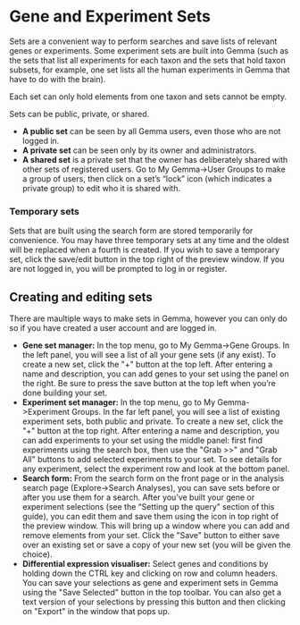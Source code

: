 # Gene and Experiment Sets

Sets are a convenient way to perform searches and save lists of relevant genes or experiments. Some experiment sets are built into Gemma (such as the sets that list all experiments for each taxon and the sets that hold taxon subsets, for example, one set lists all the human experiments in Gemma that have to do with the brain).

Each set can only hold elements from one taxon and sets cannot be empty.

Sets can be public, private, or shared.

- **A public set** can be seen by all Gemma users, even those who are not logged in.
- **A private set** can be seen only by its owner and administrators.
- **A shared set** is a private set that the owner has deliberately shared with other sets of registered users. Go to My Gemma->User Groups to make a group of users, then click on a set’s “lock” icon (which indicates a private group) to edit who it is shared with.

### Temporary sets
Sets that are built using the search form are stored temporarily for convenience. You may have three temporary sets at any time and the oldest will be replaced when a fourth is created. If you wish to save a temporary set, click the save/edit button in the top right of the preview window. If you are not logged in, you will be prompted to log in or register.

## Creating and editing sets
There are maultiple ways to make sets in Gemma, however you can only do so if you have created a user account and are logged in.

- **Gene set manager:** In the top menu, go to My Gemma->Gene Groups. In the left panel, you will see a list of all your gene sets (if any exist). To create a new set, click the "+" button at the top left. After entering a name and description, you can add genes to your set using the panel on the right. Be sure to press the save button at the top left when you’re done building your set.
- **Experiment set manager:** In the top menu, go to My Gemma->Experiment Groups. In the far left panel,  you will see a list of existing experiment sets, both public and private. To create a new set, click the "+" button at the top right. After entering a name and description, you can add experiments to your set using the middle panel: first find experiments using the search box, then  use the "Grab >>" and "Grab All" buttons to add selected experiments to your set. To see details for any experiment, select the experiment row and look at the bottom panel.
- **Search form:** From the search form on the front page or in the analysis search page (Explore->Search Analyses), you can save sets before or after you use them for a search. After you’ve built your gene or experiment selections (see the “Setting up the query” section of this guide), you can edit them and save them using the icon in top right of the preview window. This will bring up a window where you can add and remove elements from your set. Click the "Save" button to either save over an existing set or save a copy of your new set (you will be given the choice).
- **Differential expression visualiser:** Select genes and conditions by holding down the CTRL key and clicking on row and column headers. You can save your selections as gene and experiment sets in Gemma using the "Save Selected" button in the top toolbar. You can also get a text version of your selections by pressing this button and then clicking on "Export" in the window that pops up.
